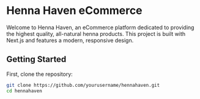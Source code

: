 # Henna Haven eCommerce

Welcome to Henna Haven, an eCommerce platform dedicated to providing the highest quality, all-natural henna products. This project is built with Next.js and features a modern, responsive design.

## Getting Started

First, clone the repository:

```bash
git clone https://github.com/yourusername/hennahaven.git
cd hennahaven
